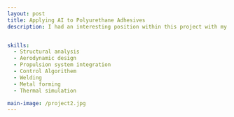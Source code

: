 ```yaml
---
layout: post
title: Applying AI to Polyurethane Adhesives
description: I had an interesting position within this project with my degree in formulation and data mining. I spent my first year gathering data on the polyurethane adhesives, the raw materials, the films and the complexes. This crucial step was supplemented by the design of new protocols and the discussion of hypotheses to test with the in-house AI. During the second year, I decided to push my limits and have a more hands on approach on the data science side of things. I used Python libraries such as pandas, scikit-learn and RDKit to gain insight into the data that wasn’t visible with other methods such as spreadsheets.


skills: 
  - Structural analysis
  - Aerodynamic design
  - Propulsion system integration
  - Control Algorithem 
  - Welding
  - Metal forming
  - Thermal simulation

main-image: /project2.jpg
---
```

